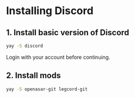 # Installing Discord

## 1. Install basic version of Discord

```bash
yay -S discord
```

Login with your account before continuing.

## 2. Install mods

```bash
yay -S openasar-git legcord-git
```
